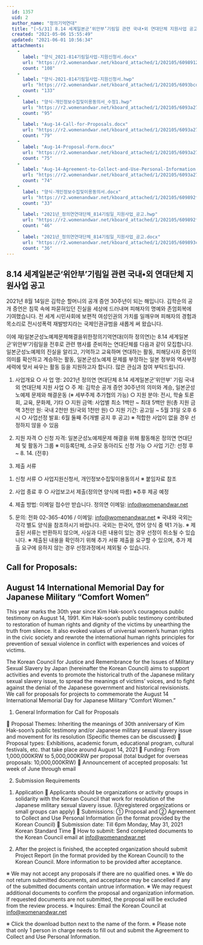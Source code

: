 ```yaml
---
  id: 1357
  uid: 2
  author_name: "정의기억연대"
  title: "[~5/31] 8.14 세계일본군‘위안부’기림일 관련 국내•외 연대단체 지원사업 공고 / Call for Proposals: Aug 14 Intl Memorial Day for “Comfort Women\""
  created: "2021-05-06 15:55:49"
  updated: "2021-06-01 10:56:34"
  attachments: 
    - 
      label: "양식_2021-814기림일사업-지원신청서.docx"
      url: "https://r2.womenandwar.net/kboard_attached/1/202105/6098912eabb9e9560695.docx"
      count: "108"
    - 
      label: "양식-2021-814기림일사업-지원신청서.hwp"
      url: "https://r2.womenandwar.net/kboard_attached/1/202105/6093bcd16375e4016769.hwp"
      count: "133"
    - 
      label: "양식-개인정보수집및이용동의서_수정1.hwp"
      url: "https://r2.womenandwar.net/kboard_attached/1/202105/6093a27689cf45996736.hwp"
      count: "95"
    - 
      label: "Aug-14-Call-for-Proposals.docx"
      url: "https://r2.womenandwar.net/kboard_attached/1/202105/6093a2768b5f64616902.docx"
      count: "79"
    - 
      label: "Aug-14-Proposal-Form.docx"
      url: "https://r2.womenandwar.net/kboard_attached/1/202105/6093a2768caf47225093.docx"
      count: "75"
    - 
      label: "Aug-14-Agreement-to-Collect-and-Use-Personal-Information.docx"
      url: "https://r2.womenandwar.net/kboard_attached/1/202105/6093a2768ee379338694.docx"
      count: "74"
    - 
      label: "양식-개인정보수집및이용동의서.docx"
      url: "https://r2.womenandwar.net/kboard_attached/1/202105/609892f16cf174433088.docx"
      count: "33"
    - 
      label: "2021년_정의연연대단체_814기림일_지원사업_공고.hwp"
      url: "https://r2.womenandwar.net/kboard_attached/1/202105/609892f16ea0c2187601.hwp"
      count: "46"
    - 
      label: "2021년_정의연연대단체_814기림일_지원사업_공고.docx"
      url: "https://r2.womenandwar.net/kboard_attached/1/202105/609893c849c867763590.docx"
      count: "36"
---
```

**8.14 세계일본군‘위안부’기림일 관련 국내•외 연대단체 지원사업 공고**
-------------------------------------------

 2021년 8월 14일은 김학순 할머니의 공개 증언 30주년이 되는 해입니다. 김학순의 공개 증언은 침묵 속에 파묻혀있던 진실을 세상에 드러내며 피해자의 명예와 존엄회복에 기여했습니다. 전 세계 시민사회에 보편적 여성인권의 가치를 일깨우며 피해자의 경험과 목소리로 전시성폭력 재발방지라는 국제인권규범을 새롭게 써 왔습니다. 

 이에 재)일본군성노예제문제해결을위한정의기억연대(이하 정의연)는 8.14 세계일본군’위안부’기림일을 전후로 관련 행사를 준비하는 연대단체를 다음과 같이 모집합니다. 일본군성노예제의 진실을 알리고, 기억하고 교육하며 연대하는 활동, 피해당사자 증언의 의미를 확산하고 계승하는 활동, 일본군성노예제 문제를 부정하는 일본 정부와 역사부정세력에 맞서 싸우는 활동 등을 지원하고자 합니다. 많은 관심과 참여 부탁드립니다.

1. 사업개요
○ 사 업 명: 2021년 정의연 연대단체 8.14 세계일본군'위안부' 기림 국내외 연대단체 지원 사업
○ 주 제: 김학순 공개 증언 30주년의 의미와 계승, 일본군성노예제 문제와 해결운동
 (※ 세부주제 추가협의 가능)
○ 지원 분야: 전시, 학술 토론회, 교육, 문화제, 기타
○ 지원 금액: 사업별 최소 1백만 ~ 최대 5백만 원(총 지원 금액 3천만 원: 국내 2천만 원/국외 1천만 원)
○ 지원 기간: 공고일 ~ 5월 31일 오후 6시
○ 사업선정 발표: 6월 둘째 주(개별 공지 후 공고)
※ 적합한 사업이 없을 경우 선정하지 않을 수 있음

2. 지원 자격
○ 신청 자격: 일본군성노예제문제 해결을 위해 활동해온 정의연 연대단체 및 활동가 그룹
※ 미등록단체, 소규모 동아리도 신청 가능
○ 사업 기간: 선정 후 ~ 8. 14. (전후)

3. 제출 서류
 1) 신청 서류
○ 사업지원신청서, 개인정보수집및이용동의서
※ 붙임자료 참조

 2) 사업 종료 후
○ 사업보고서 제출(정의연 양식에 따름)
※추후 제공 예정

4. 제출 방법: 이메일 접수만 받습니다. 정의연 이메일: info@womenandwar.net

5. 문의: 전화 02-365-4016 / 이메일: info@womenandwar.net
※ 국내와 국외는 각각 별도 양식을 참조하시기 바랍니다. 국외는 한국어, 영어 양식 중 택1 가능.
※ 제출된 서류는 반환하지 않으며, 사실과 다른 내용이 있는 경우 선정이 취소될 수 있습니다.
※ 제출된 내용을 확인하기 위해 추가 서류 제출을 요구할 수 있으며, 추가 제출 요구에 응하지 않는 경우 선정과정에서 제외될 수 있습니다.

**Call for Proposals:**
-----------------------

**August 14 International Memorial Day for Japanese Military “Comfort Women”**
------------------------------------------------------------------------------

This year marks the 30th year since Kim Hak-soon’s courageous public testimony on August 14, 1991. Kim Hak-soon’s public testimony contributed to restoration of human rights and dignity of the victims by unearthing the truth from silence. It also evoked values of universal women’s human rights in the civic society and rewrote the international human rights principles for prevention of sexual violence in conflict with experiences and voices of victims. 

The Korean Council for Justice and Remembrance for the Issues of Military Sexual Slavery by Japan (hereinafter the Korean Council) aims to support activities and events to promote the historical truth of the Japanese military sexual slavery issue, to spread the meanings of victims’ voices, and to fight against the denial of the Japanese government and historical revisionists. We call for proposals for projects to commemorate the August 14 International Memorial Day for Japanese Military “Comfort Women.”

1. General Information for Call for Proposals

 Proposal Themes: Inheriting the meanings of 30th anniversary of Kim Hak-soon’s public testimony and/or Japanese military sexual slavery issue and movement for its resolution (Specific themes can be discussed)
 Proposal types: Exhibitions, academic forum, educational program, cultural festivals, etc. that take place around August 14, 2021
 Funding: From 1,000,000KRW to 5,000,000KRW per proposal (total budget for overseas proposals: 10,000,000KRW)
 Announcement of accepted proposals: 1st week of June through email

2. Submission Requirements

1) Application
 Applicants should be organizations or activity groups in solidarity with the Korean Council that work for resolution of the Japanese military sexual slavery issue. (Unregistered organizations or small groups can apply)
 Submissions: ① Proposal and ② Agreement to Collect and Use Personal Information (in the format provided by the Korean Council)
 Submission date: Till 6pm Monday, May 31, 2021 Korean Standard Time
 How to submit: Send completed documents to the Korean Council email at info@womenandwar.net

2) After the project is finished, the accepted organization should submit Project Report (in the format provided by the Korean Council) to the Korean Council. More information to be provided after acceptance.

※ We may not accept any proposals if there are no qualified ones.
※ We do not return submitted documents, and acceptance may be cancelled if any of the submitted documents contain untrue information. 
※ We may request additional documents to confirm the proposal and organization information. If requested documents are not submitted, the proposal will be excluded from the review process.
※ Inquires: Email the Korean Council at info@womenandwar.net

※ Click the download button next to the name of the form. 
※ Please note that only 1 person in charge needs to fill out and submit the Agreement to Collect and Use Personal Information.